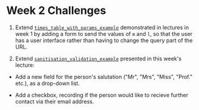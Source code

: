 # Week 2 Challenges

1. Extend [`times_table_with_params_example`](../week1/times_table_with_params_example) demonstrated in lectures in week 1 by adding a form to send the values of `m` and `l`, so that the user has a user interface rather than having to change the query part of the URL.

2. Extend [`sanitisation_validation_example`](./sanitisation_validation_example) presented in this week's lecture:

  * Add a new field for the person's salutation ("Mr", "Mrs", "Miss", "Prof." etc.), as a drop-down list.
  
  * Add a checkbox, recording if the person would like to recieve further contact via their email address.
